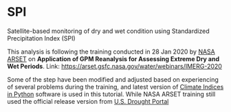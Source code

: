 # SPI
Satellite-based monitoring of dry and wet condition using Standardized Precipitation Index (SPI)

This analysis is following the training conducted in 28 Jan 2020 by [NASA ARSET](https://arset.gsfc.nasa.gov) on **Application of GPM Reanalysis for Assessing Extreme Dry and Wet Periods**. Link: https://arset.gsfc.nasa.gov/water/webinars/IMERG-2020

Some of the step have been modified and adjusted based on experiencing of several problems during the training, and latest version of [Climate Indices in Python](https://github.com/monocongo/climate_indices) software is used in this tutorial. While NASA ARSET training still used the official release version from [U.S. Drought Portal](https://www.drought.gov/drought/python-climate-indices)
